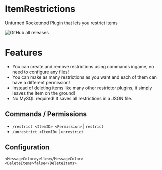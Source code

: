 # ItemRestrictions
Unturned Rocketmod Plugin that lets you restrict items

![GitHub all releases](https://img.shields.io/github/downloads/Akulation/ItemRestrictions/total?color=green&style=flat-square)

# Features
- You can create and remove restrictions using commands ingame, no need to configure any files!
- You can make as many restrictions as you want and each of them can have a different permission!
- Instead of deleting items like many other restrictor plugins, it simply leaves the item on the ground!
- No MySQL required! It saves all restrictions in a JSON file.

## Commands / Permissions
- `/restrict <ItemID> <Permission>` | `restrict`
- `/unrestrict <ItemID>` | `unrestrict`
 
## Configuration
```
<MessageColor>yellow</MessageColor>
<DeleteItems>false</DeleteItems>
```

